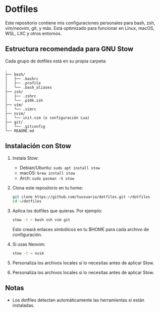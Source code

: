 # Dotfiles 

Este repositorio contiene mis configuraciones personales para bash, zsh, vim/neovim, git, y más. Está optimizado para funcionar en Linux, macOS, WSL, LXC y otros entornos.

## Estructura recomendada para GNU Stow

Cada grupo de dotfiles está en su propia carpeta:

```
.
├── bash/
│   ├── .bashrc
│   ├── .profile
│   └── .bash_aliases
├── zsh/
│   ├── .zshrc
│   └── .p10k.zsh
├── vim/
│   └── .vimrc
├── nvim/
│   └── init.vim (o configuración Lua)
├── git/
│   └── .gitconfig
└── README.md
```

## Instalación con Stow

1. Instala Stow:
   - Debian/Ubuntu: `sudo apt install stow`
   - macOS: `brew install stow`
   - Arch: `sudo pacman -S stow`

2. Clona este repositorio en tu home:
   ```sh
   git clone https://github.com/tuusuario/dotfiles.git ~/dotfiles
   cd ~/dotfiles
   ```

3. Aplica los dotfiles que quieras. Por ejemplo:
   ```sh
   stow -t ~ bash zsh vim git
   ```
   Esto creará enlaces simbólicos en tu $HOME para cada archivo de configuración.

4. Si usas Neovim:
   ```sh
   stow -t ~ nvim
   ```

5. Personaliza los archivos locales si lo necesitas antes de aplicar Stow.

5. Personaliza los archivos locales si lo necesitas antes de aplicar Stow.

## Notas
- Los dotfiles detectan automáticamente las herramientas si están instaladas.
